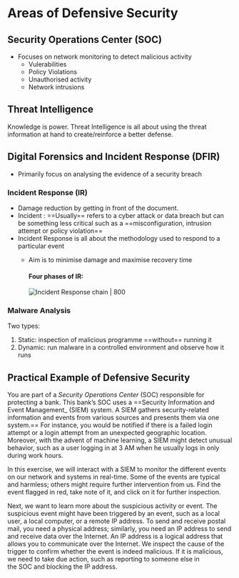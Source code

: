 # Areas of Defensive Security
## Security Operations Center (SOC)
* Focuses on network monitoring to detect malicious activity
	* Vulerabilities
	* Policy Violations
	* Unauthorised activity
	* Network intrusions

## Threat Intelligence
Knowledge is power. Threat Intelligence is all about using the threat information at hand to create/reinforce a better defense.

## Digital Forensics and Incident Response (DFIR)
* Primarily focus on analysing the evidence of a security breach

### Incident Response (IR)
* Damage reduction by getting in front of the document.
* Incident : ==Usually== refers to a cyber attack or data breach but can be something less critical such as a ==misconfiguration, intrusion attempt or policy violation== 
* Incident Response is all about the methodology used to respond to a particular event
	* Aim is to minimise damage and maximise recovery time

		#### Four phases of IR:
		![Incident Response chain | 800](https://tryhackme-images.s3.amazonaws.com/user-uploads/5f04259cf9bf5b57aed2c476/room-content/3b16bdb89d8cec6982746da2a1369cf3.png)
### Malware Analysis
Two types:
1. Static: inspection of malicious programme ==without== running it
2. Dynamic: run malware in a controlled environment and observe how it runs


## Practical Example of Defensive Security
You are part of a _Security Operations Center_ (SOC) responsible for protecting a bank. This bank’s SOC uses a ==Security Information and Event Management_ (SIEM) system. A SIEM gathers security-related information and events from various sources and presents them via one system.== For instance, you would be notified if there is a failed login attempt or a login attempt from an unexpected geographic location. Moreover, with the advent of machine learning, a SIEM might detect unusual behavior, such as a user logging in at 3 AM when he usually logs in only during work hours.  

In this exercise, we will interact with a SIEM to monitor the different events on our network and systems in real-time. Some of the events are typical and harmless; others might require further intervention from us. Find the event flagged in red, take note of it, and click on it for further inspection.

Next, we want to learn more about the suspicious activity or event. The suspicious event might have been triggered by an event, such as a local user, a local computer, or a remote IP address. To send and receive postal mail, you need a physical address; similarly, you need an IP address to send and receive data over the Internet. An IP address is a logical address that allows you to communicate over the Internet. We inspect the cause of the trigger to confirm whether the event is indeed malicious. If it is malicious, we need to take due action, such as reporting to someone else in the SOC and blocking the IP address.